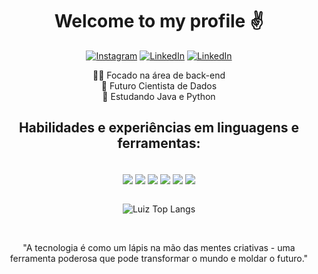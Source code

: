 
<div align="center">

# Welcome to my profile ✌️

[![Instagram](https://img.shields.io/badge/Instagram-E4405F?style=for-the-badge&logo=instagram&logoColor=white)](https://www.instagram.com/luizgrifo/)
[![LinkedIn](https://img.shields.io/badge/LinkedIn-0077B5?style=for-the-badge&logo=linkedin&logoColor=white)](https://www.linkedin.com/in/luiz-felipe-grifo-5908b924a)
[![LinkedIn](https://img.shields.io/badge/Gmail-D14836?style=for-the-badge&logo=gmail&logoColor=white)](mailto:luizgrifo465@hotmail.com)

 👨‍💻 Focado na área de back-end
 <br>🤖 Futuro Cientista de Dados
 <br>🌱 Estudando Java e Python<br>

## Habilidades e experiências em linguagens e ferramentas:

<div style="display: inline_block"><br/>
    <img align="center" alt"Python" src="https://img.shields.io/badge/Python-3776AB?style=for-the-badge&logo=python&logoColor=white" />
    <img align="center" alt"C" src="https://img.shields.io/badge/C-00599C?style=for-the-badge&logo=c&logoColor=white" />
    <img align="center" alt"Java" src="https://img.shields.io/badge/Java-ED8B00?style=for-the-badge&logo=openjdk&logoColor=white" />
    <img align="center" alt"React" src="https://img.shields.io/badge/React-20232A?style=for-the-badge&logo=react&logoColor=61DAFB" />
    <img align="center" alt"MySQL" src="https://img.shields.io/badge/MySQL-00000F?style=for-the-badge&logo=mysql&logoColor=white" />
    <img align="center" alt"Fedora" src="https://img.shields.io/badge/Fedora-294172?style=for-the-badge&logo=fedora&logoColor=white" />
</div>

</br>

![Luiz Top Langs](https://github-readme-stats.vercel.app/api/top-langs/?username=LuizFGrifo&layout=compact)

</br>

"A tecnologia é como um lápis na mão das mentes criativas - uma ferramenta poderosa que pode transformar o mundo e moldar o futuro."

</br>

</div>

